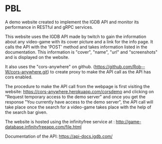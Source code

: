 # PBL
A demo website created to implement the IGDB API and monitor its performance in RESTful and gRPC services.

This website uses the IGDB API made by twitch to gain the information about any video-game with its cover picture and a link for the info page.
It calls the API with the 'POST' method and takes information listed in the documentation. This information is "cover", "name", "url" and "screenshots" and is displayed on the website. 

It also uses the "cors-anywhere" on github. (https://github.com/Rob--W/cors-anywhere.git) to create proxy to make the API call as the API has cors enabled. 

The procedure to make the API call from the webpage is first visiting the website: https://cors-anywhere.herokuapp.com/corsdemo and clicking on "Request temporary access to the demo server" and once you get the response "You currently have access to the demo server", the API call will take place once the search for a video-game takes place with the help of the search bar given. 

The website is hosted using the infinityfree service at : http://game-database.infinityfreeapp.com/file.html

Documentation of the API: https://api-docs.igdb.com/
